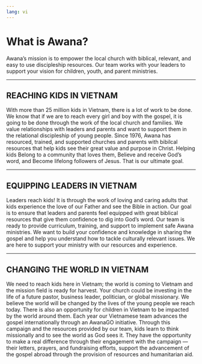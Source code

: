 ```yaml
---
lang: vi
---
```

# What is Awana?

Awana’s mission is to empower the local church with biblical, relevant, and easy to use discipleship resources. Our team works with your leaders to support your vision for children, youth, and parent ministries.

---

## REACHING KIDS IN VIETNAM

With more than 25 million kids in Vietnam, there is a lot of work to be done. We know that if we are to reach every girl and boy with the gospel, it is going to be done through the work of the local church and families. We value relationships with leaders and parents and want to support them in the relational discipleship of young people. Since 1976, Awana has resourced, trained, and supported churches and parents with bibilcal resources that help kids see their great value and purpose in Christ. Helping kids Belong to a community that loves them, Believe and receive God’s word, and Become lifelong followers of Jesus. That is our ultimate goal.

---

## EQUIPPING LEADERS IN VIETNAM
Leaders reach kids! It is through the work of loving and caring adults that kids experience the love of our Father and see the Bible in action. Our goal is to ensure that leaders and parents feel equipped with great biblical resources that give them confidence to dig into God’s word. Our team is ready to provide curriculum, training, and support to implement safe Awana ministries. We want to build your confidence and knowledge in sharing the gospel and help you understand how to tackle culturally relevant issues. We are here to support your ministry with our resources and experience.

---

## CHANGING THE WORLD IN VIETNAM
We need to reach kids here in Vietnam; the world is coming to Vietnam and the mission field is ready for harvest. Your church could be investing in the life of a future pastor, business leader, politician, or global missionary. We believe the world will be changed by the lives of the young people we reach today. There is also an opportunity for children in Vietnam to be impacted by the world around them. Each year our Vietnamese team advances the gospel internationally through an AwanaGO initiative. Through this campaign and the resources provided by our team, kids learn to think missionally and to see the world as God sees it. They have the opportunity to make a real difference through their engagement with the campaign — their letters, prayers, and fundraising efforts, support the advancement of the gospel abroad through the provision of resources and humanitarian aid.
